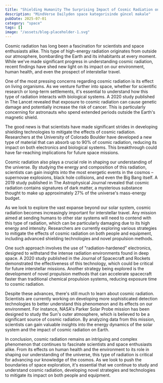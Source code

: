 ```yaml
---
title: "Shielding Humanity The Surprising Impact of Cosmic Radiation on Space Travel and Earths Magnetic Field"
description: "MindVerse Dailyden space kategorisinde güncel makale"
pubDate: 2025-07-01
category: "space"
tags: []
image: "/assets/blog-placeholder-1.svg"
---
```


Cosmic radiation has long been a fascination for scientists and space enthusiasts alike. This type of high-energy radiation originates from outside our atmosphere, bombarding the Earth and its inhabitants at every moment. While we've made significant progress in understanding cosmic radiation, recent findings have shed new light on its impact on our environment, human health, and even the prospect of interstellar travel.

One of the most pressing concerns regarding cosmic radiation is its effect on living organisms. As we venture further into space, whether for scientific research or long-term settlements, it's essential to understand how this type of radiation interacts with biological systems. A 2020 study published in The Lancet revealed that exposure to cosmic radiation can cause genetic damage and potentially increase the risk of cancer. This is particularly concerning for astronauts who spend extended periods outside the Earth's magnetic shield.

The good news is that scientists have made significant strides in developing shielding technologies to mitigate the effects of cosmic radiation. Researchers at the University of Colorado Boulder have developed a new type of material that can absorb up to 90% of cosmic radiation, reducing its impact on both electronics and biological systems. This breakthrough could have far-reaching implications for future space missions.

Cosmic radiation also plays a crucial role in shaping our understanding of the universe. By studying the energy and composition of this radiation, scientists can gain insights into the most energetic events in the cosmos – supernovae explosions, black hole collisions, and even the Big Bang itself. A 2019 study published in The Astrophysical Journal revealed that cosmic radiation contains signatures of dark matter, a mysterious substance thought to make up approximately 27% of the universe's mass-energy budget.

As we look to explore the vast expanse beyond our solar system, cosmic radiation becomes increasingly important for interstellar travel. Any mission aimed at sending humans to other star systems will need to contend with this type of radiation, which can be particularly damaging due to its high energy and intensity. Researchers are currently exploring various strategies to mitigate the effects of cosmic radiation on both people and equipment, including advanced shielding technologies and novel propulsion methods.

One such approach involves the use of "radiation-hardened" electronics, designed to withstand the intense radiation environments found in deep space. A 2020 study published in the Journal of Spacecraft and Rockets demonstrated the effectiveness of this technology, which could be critical for future interstellar missions. Another strategy being explored is the development of novel propulsion methods that can accelerate spacecraft faster than traditional chemical propulsion systems, reducing exposure time to cosmic radiation.

Despite these advances, there's still much to learn about cosmic radiation. Scientists are currently working on developing more sophisticated detection technologies to better understand this phenomenon and its effects on our environment. For instance, NASA's Parker Solar Probe mission has been designed to study the Sun's outer atmosphere, which is believed to be a significant source of cosmic radiation. By analyzing data from this mission, scientists can gain valuable insights into the energy dynamics of the solar system and the impact of cosmic radiation on Earth.

In conclusion, cosmic radiation remains an intriguing and complex phenomenon that continues to fascinate scientists and space enthusiasts alike. From its effects on human health and the environment to its role in shaping our understanding of the universe, this type of radiation is critical for advancing our knowledge of the cosmos. As we look to push the boundaries of space exploration, it's essential that we continue to study and understand cosmic radiation, developing novel strategies and technologies to mitigate its impact on both people and equipment.